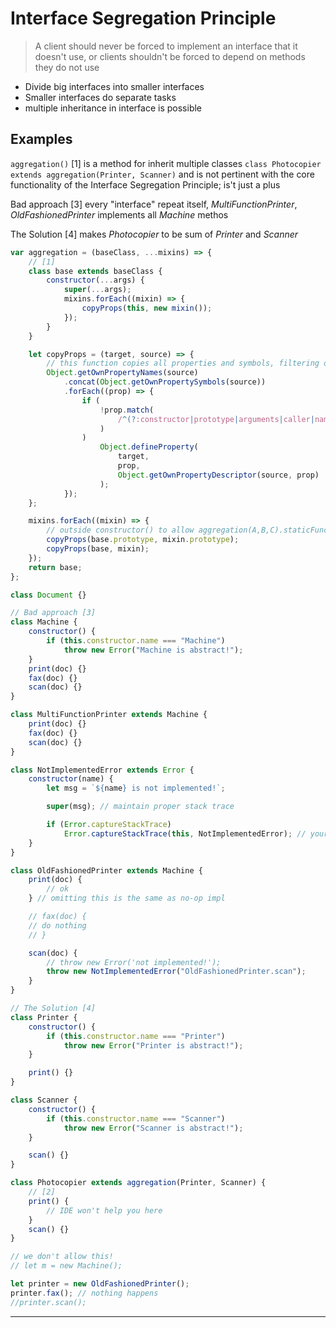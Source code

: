 # Interface Segregation Principle

> A client should never be forced to implement an interface that it doesn't use, or clients shouldn't be forced to depend on methods they do not use

- Divide big interfaces into smaller interfaces
- Smaller interfaces do separate tasks
- multiple inheritance in interface is possible

## Examples

`aggregation()` [1] is a method for inherit multiple classes `class Photocopier extends aggregation(Printer, Scanner)` and is not pertinent with the core functionality of the Interface Segregation Principle; is't just a plus

Bad approach [3] every "interface" repeat itself, _MultiFunctionPrinter_, _OldFashionedPrinter_ implements all _Machine_ methos

The Solution [4] makes _Photocopier_ to be sum of _Printer_ and _Scanner_

```js
var aggregation = (baseClass, ...mixins) => {
	// [1]
	class base extends baseClass {
		constructor(...args) {
			super(...args);
			mixins.forEach((mixin) => {
				copyProps(this, new mixin());
			});
		}
	}

	let copyProps = (target, source) => {
		// this function copies all properties and symbols, filtering out some special ones
		Object.getOwnPropertyNames(source)
			.concat(Object.getOwnPropertySymbols(source))
			.forEach((prop) => {
				if (
					!prop.match(
						/^(?:constructor|prototype|arguments|caller|name|bind|call|apply|toString|length)$/
					)
				)
					Object.defineProperty(
						target,
						prop,
						Object.getOwnPropertyDescriptor(source, prop)
					);
			});
	};

	mixins.forEach((mixin) => {
		// outside constructor() to allow aggregation(A,B,C).staticFunction() to be called etc.
		copyProps(base.prototype, mixin.prototype);
		copyProps(base, mixin);
	});
	return base;
};

class Document {}

// Bad approach [3]
class Machine {
	constructor() {
		if (this.constructor.name === "Machine")
			throw new Error("Machine is abstract!");
	}
	print(doc) {}
	fax(doc) {}
	scan(doc) {}
}

class MultiFunctionPrinter extends Machine {
	print(doc) {}
	fax(doc) {}
	scan(doc) {}
}

class NotImplementedError extends Error {
	constructor(name) {
		let msg = `${name} is not implemented!`;

		super(msg); // maintain proper stack trace

		if (Error.captureStackTrace)
			Error.captureStackTrace(this, NotImplementedError); // your custom stuff here :)
	}
}

class OldFashionedPrinter extends Machine {
	print(doc) {
		// ok
	} // omitting this is the same as no-op impl

	// fax(doc) {
	// do nothing
	// }

	scan(doc) {
		// throw new Error('not implemented!');
		throw new NotImplementedError("OldFashionedPrinter.scan");
	}
}

// The Solution [4]
class Printer {
	constructor() {
		if (this.constructor.name === "Printer")
			throw new Error("Printer is abstract!");
	}

	print() {}
}

class Scanner {
	constructor() {
		if (this.constructor.name === "Scanner")
			throw new Error("Scanner is abstract!");
	}

	scan() {}
}

class Photocopier extends aggregation(Printer, Scanner) {
	// [2]
	print() {
		// IDE won't help you here
	}
	scan() {}
}

// we don't allow this!
// let m = new Machine();

let printer = new OldFashionedPrinter();
printer.fax(); // nothing happens
//printer.scan();
```

---
